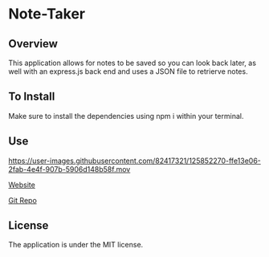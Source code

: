 # Note-Taker

## Overview

This application allows for notes to be saved so you can look back later, as well with an express.js back end and uses a JSON file to retrierve notes.

## To Install

Make sure to install the dependencies using npm i within your terminal.

## Use

https://user-images.githubusercontent.com/82417321/125852270-ffe13e06-2fab-4e4f-907b-5906d148b58f.mov

[Website](https://note-taker-tloyzelle.herokuapp.com)

[Git Repo](https://github.com/tloyzelle/Note-Taker)
## License

The application is under the MIT license.

